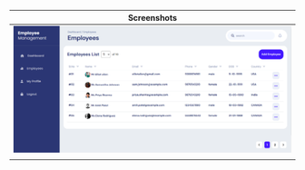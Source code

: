| Screenshots |
|-------------|
|<img src="https://github.com/elliotalien/Employee-Management-System/blob/main/images/first%20image.png">|
|             |
